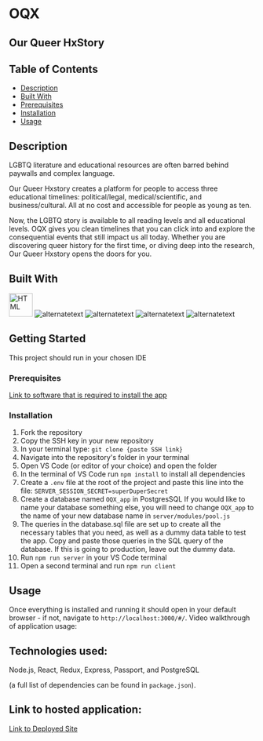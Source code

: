 
# OQX
## Our Queer HxStory

## Table of Contents
- [Description](https://github.com/Proutyeahs/OQX/blob/main/README.md#description)
- [Built With](https://github.com/Proutyeahs/OQX/blob/main/README.md#built-with)
- [Prerequisites](https://github.com/Proutyeahs/OQX/blob/main/README.md#prerequisites)
- [Installation](https://github.com/Proutyeahs/OQX/blob/main/README.md#installation)
- [Usage](https://github.com/Proutyeahs/OQX/blob/main/README.md#usage)

## Description

LGBTQ literature and educational resources are often barred behind paywalls and complex language.

Our Queer Hxstory creates a platform for people to access three educational timelines: political/legal, medical/scientific, and business/cultural. All at no cost and accessible for people as young as ten.

Now, the LGBTQ story is available to all reading levels and all educational levels. OQX gives you clean timelines that you can click into and explore the consequential events that still impact us all today. Whether you are discovering queer history for the first time, or diving deep into the research, Our Queer Hxstory opens the doors for you.

## Built With

<img src="https://user-images.githubusercontent.com/25181517/192107854-765620d7-f909-4953-a6da-36e1ef69eea6.png" alt="HTML" height= 48 width=auto > 
<img src="url" alt="alternatetext"> 
<img src="url" alt="alternatetext"> 
<img src="url" alt="alternatetext"> 
<img src="url" alt="alternatetext"> 


## Getting Started

This project should run in your chosen IDE

### Prerequisites

[Link to software that is required to install the app](https://nodejs.org/en/)

### Installation

1. Fork the repository
2. Copy the SSH key in your new repository
3. In your terminal type: `git clone {paste SSH link}`
4. Navigate into the repository's folder in your terminal
5. Open VS Code (or editor of your choice) and open the folder
6. In the terminal of VS Code run `npm install` to install all dependencies
7. Create a `.env` file at the root of the project and paste this line into the file:
`SERVER_SESSION_SECRET=superDuperSecret`
8. Create a database named `OQX_app` in PostgresSQL If you would like to name your database something else, you will need to change `OQX_app` to the name of your new database name in `server/modules/pool.js`
9. The queries in the database.sql file are set up to create all the necessary tables that you need, as well as a dummy data table to test the app. Copy and paste those queries in the SQL query of the database. If this is going to production, leave out the dummy data.
10. Run `npm run server` in your VS Code terminal
11. Open a second terminal and run `npm run client`

## Usage

Once everything is installed and running it should open in your default browser - if not, navigate to `http://localhost:3000/#/`.
Video walkthrough of application usage:

## Technologies used:

Node.js, React, Redux, Express, Passport, and PostgreSQL 

(a full list of dependencies can be found in `package.json`).

## Link to hosted application:

[Link to Deployed Site](https://calm-savannah-19126.herokuapp.com/#/medicalScientific)
